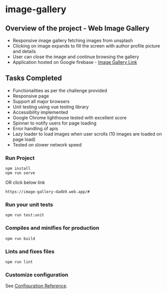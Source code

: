 # image-gallery

## Overview of the project - Web Image Gallery

- Responsive image gallery fetching images from unsplash
- Clicking on image expands to fill the screen with author profile picture and details
- User can close the image and continue browsing the gallery
- Application hosted on Google firebase - [Image Gallery Link](https://image-gallery-dadb9.web.app)

## Tasks Completed

- Functionalities as per the challenge provided
- Responsive page
- Support all major browsers
- Unit testing using vue testing library
- Accessibility implemented
- Google Chrome lighthouse tested with excellent score
- Spinner to notify users for page loading
- Error handling of apis
- Lazy loader to load images when user scrolls (10 images are loaded on page load)
- Tested on slower network speed

### Run Project

```
npm install
npm run serve
```

OR click below link

```
https://image-gallery-dadb9.web.app/#
```

### Run your unit tests

```
npm run test:unit
```

### Compiles and minifies for production

```
npm run build
```

### Lints and fixes files

```
npm run lint
```

### Customize configuration

See [Configuration Reference](https://cli.vuejs.org/config/).
